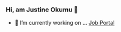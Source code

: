 ### Hi, am Justine Okumu 👋

- 🔭 I’m currently working on ... [Job  Portal](https://jobsug.netlify.app/)

<!--
**okumujustine/okumujustine** is a ✨ _special_ ✨ repository because its `README.md` (this file) appears on your GitHub profile.

Here are some ideas to get you started:


- 🌱 I’m currently learning ...
- 👯 I’m looking to collaborate on ...
- 🤔 I’m looking for help with ...
- 💬 Ask me about ...
- 📫 How to reach me: ...
- 😄 Pronouns: ...
- ⚡ Fun fact: ...
-->
